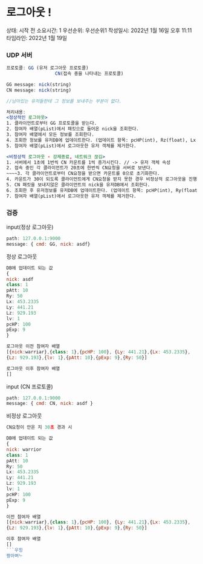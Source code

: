 # 로그아웃 !

상태: 시작 전
소요시간: 1
우선순위: 우선순위1
작성일시: 2022년 1월 16일 오후 11:11
타임라인: 2022년 1월 19일

### UDP 서버

```jsx
프로토콜: GG (유저 로그아웃 프로토콜)
				  CN(접속 중을 나타내는 프로토콜)

GG message: nick(string)
CN message: nick(string)

//남아있는 유저들한테 그 정보를 보내주는 부분이 없다.

처리내용: 
<정상적인 로그아웃>
1. 클라이언트로부터 GG 프로토콜을 받는다.
2. 참여자 배열(pList)에서 패킷으로 들어온 nick을 조회한다.
3. 참여자 배열에서 모든 정보를 조회한다.
4. 조회한 정보를 유저DB에 업데이트한다. (업데이트 항목: pcHP(int), Rz(float), Lx(float), Ly(float), Lz(float), lv(int), pAtt(int), pExp(int))
5. 참여자 배열(pList)에서 로그아웃한 유저 객체를 제거한다.

<비정상적 로그아웃 - 강제종료, 네트워크 끊김>
1. 서버에서 1초에 1번씩 CN 카운트를 1씩 증가시킨다. // -> 유저 객체 속성
2. 접속 중인 각 클라이언트가 20초에 한번씩 CN요청을 서버로 보낸다.
~~~~3. 각 클라이언트로부터 CN요청을 받으면 카운트를 0으로 초기화한다.
4. 카운트가 30이 되도록 클라이언트에게 CN요청을 받지 못한 경우 비정상적 로그아웃을 진행한다.
5. CN 패킷을 보내지않은 클라이언트의 nick을 유저DB에서 조회한다.
6. 조회한 후 유저정보를 유저DB에 업데이트한다. (업데이트 항목: pcHP(int), Ry(float), Lx(float), Ly(float), Lz(float), lv(int), pAtt(int), pExp(int))
7. 참여자 배열(pList)에서 로그아웃한 유저 객체를 제거한다.
```

### 검증

input(정상 로그아웃)

```jsx
path: 127.0.0.1:9000
message: { cmd: GG, nick: asdf}
```

정상 로그아웃

```jsx
DB에 업데이트 되는 값
{
nick: asdf
class: 1
pAtt: 10
Ry: 50
Lx: 453.2335
Ly: 441.21
Lz: 929.193
lv: 1
pcHP: 100
pExp: 9
}

로그아웃 이전 참여자 배열
[{nick:warriar},{class: 1},{pcHP: 100}, {Ly: 441.21},{Lx: 453.2335},
{Lz: 929.193},{lv: 1},{pAtt: 10},{pExp: 9},{Ry: 50}]

로그아웃 이후 참여자 배열
[]
```

input (CN 프로토콜)

```jsx
path: 127.0.0.1:9000
message: { cmd: CN, nick: asdf }
```

비정상 로그아웃

```jsx
CN요청이 안온 지 30초 경과 시

DB에 업데이트 되는 값
{
nick: warrior
class: 1
pAtt: 10
Ry: 50
Lx: 453.2335
Ly: 441.21
Lz: 929.193
lv: 1
pcHP: 100
pExp: 9
}

이전 참여자 배열
[{nick:warriar},{class: 1},{pcHP: 100}, {Ly: 441.21},{Lx: 453.2335},
{Lz: 929.193},{lv: 1},{pAtt: 10},{pExp: 9},{Ry: 50}]

이후 참여자 배열
[]
```우힝
짱아벼ᄂᆞ
